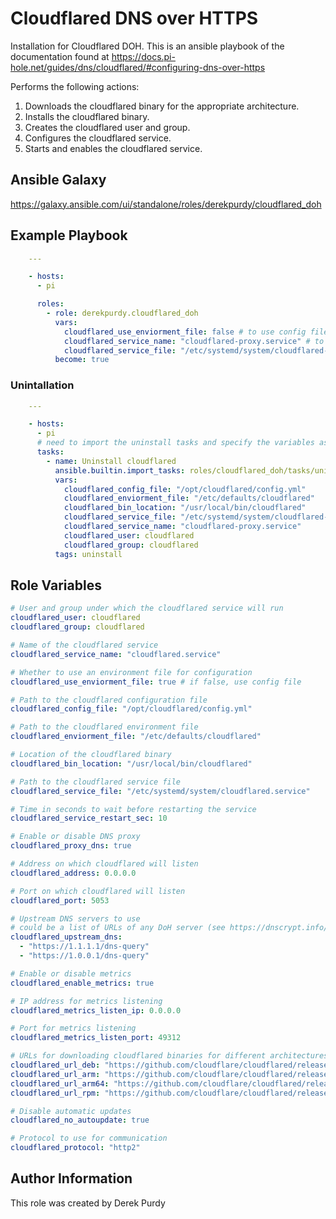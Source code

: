 # Cloudflared DNS over HTTPS

Installation for Cloudflared DOH. This is an ansible playbook of the documentation found at https://docs.pi-hole.net/guides/dns/cloudflared/#configuring-dns-over-https

Performs the following actions:

1. Downloads the cloudflared binary for the appropriate architecture.
2. Installs the cloudflared binary.
3. Creates the cloudflared user and group.
4. Configures the cloudflared service.
5. Starts and enables the cloudflared service.

## Ansible Galaxy

https://galaxy.ansible.com/ui/standalone/roles/derekpurdy/cloudflared_doh

## Example Playbook

```yaml
    ---

    - hosts:
      - pi

      roles:
        - role: derekpurdy.cloudflared_doh
          vars:
            cloudflared_use_enviorment_file: false # to use config file instead of enviorment variables
            cloudflared_service_name: "cloudflared-proxy.service" # to change the service name to cloudflared-proxy
            cloudflared_service_file: "/etc/systemd/system/cloudflared-proxy.service"
          become: true
```

### Unintallation

```yaml
    ---

    - hosts:
      - pi
      # need to import the uninstall tasks and specify the variables as the role defaults will not be available
      tasks:
        - name: Uninstall cloudflared
          ansible.builtin.import_tasks: roles/cloudflared_doh/tasks/uninstall.yml
          vars:
            cloudflared_config_file: "/opt/cloudflared/config.yml"
            cloudflared_enviorment_file: "/etc/defaults/cloudflared"
            cloudflared_bin_location: "/usr/local/bin/cloudflared"
            cloudflared_service_file: "/etc/systemd/system/cloudflared-proxy.service"
            cloudflared_service_name: "cloudflared-proxy.service"
            cloudflared_user: cloudflared
            cloudflared_group: cloudflared
          tags: uninstall
```

## Role Variables

```yaml
# User and group under which the cloudflared service will run
cloudflared_user: cloudflared
cloudflared_group: cloudflared

# Name of the cloudflared service
cloudflared_service_name: "cloudflared.service"

# Whether to use an environment file for configuration
cloudflared_use_enviorment_file: true # if false, use config file

# Path to the cloudflared configuration file
cloudflared_config_file: "/opt/cloudflared/config.yml"

# Path to the cloudflared environment file
cloudflared_enviorment_file: "/etc/defaults/cloudflared"

# Location of the cloudflared binary
cloudflared_bin_location: "/usr/local/bin/cloudflared"

# Path to the cloudflared service file
cloudflared_service_file: "/etc/systemd/system/cloudflared.service"

# Time in seconds to wait before restarting the service
cloudflared_service_restart_sec: 10

# Enable or disable DNS proxy
cloudflared_proxy_dns: true

# Address on which cloudflared will listen
cloudflared_address: 0.0.0.0

# Port on which cloudflared will listen
cloudflared_port: 5053

# Upstream DNS servers to use
# could be a list of URLs of any DoH server (see https://dnscrypt.info/public-servers/)
cloudflared_upstream_dns:
  - "https://1.1.1.1/dns-query"
  - "https://1.0.0.1/dns-query"

# Enable or disable metrics
cloudflared_enable_metrics: true

# IP address for metrics listening
cloudflared_metrics_listen_ip: 0.0.0.0

# Port for metrics listening
cloudflared_metrics_listen_port: 49312

# URLs for downloading cloudflared binaries for different architectures
cloudflared_url_deb: "https://github.com/cloudflare/cloudflared/releases/latest/download/cloudflared-linux-amd64.deb"
cloudflared_url_arm: "https://github.com/cloudflare/cloudflared/releases/latest/download/cloudflared-linux-arm"
cloudflared_url_arm64: "https://github.com/cloudflare/cloudflared/releases/latest/download/cloudflared-linux-arm64"
cloudflared_url_rpm: "https://github.com/cloudflare/cloudflared/releases/latest/download/cloudflared-linux-x86_64.rpm"

# Disable automatic updates
cloudflared_no_autoupdate: true

# Protocol to use for communication
cloudflared_protocol: "http2"
```

## Author Information

This role was created by Derek Purdy
